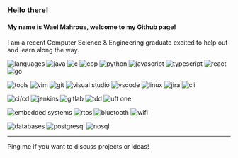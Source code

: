 ### Hello there!

#### My name is Wael Mahrous, welcome to my Github page!

I am a recent Computer Science & Engineering graduate excited to help out and learn along the way.

<!-- Languages -->
![languages](https://img.shields.io/static/v1?label=&message=languages:&color=111&style=flat-square)
![java](https://img.shields.io/badge/-Java-ED8B00?logo=openjdk&logoColor=white&style=flat-square)
![c](https://img.shields.io/badge/-C-A8B9CC?logo=C&logoColor=blue&style=flat-square)
![cpp](https://img.shields.io/badge/-C++-blue?logo=cplusplus&style=flat-square)
![python](https://img.shields.io/badge/-Python-3776AB?logo=python&logoColor=white&style=flat-square)
![javascript](https://img.shields.io/badge/-JavaScript-F7DF1E?logo=javascript&logoColor=black&style=flat-square)
![typescript](https://img.shields.io/badge/-TypeScript-3178C6?logo=typescript&logoColor=white&style=flat-square)
![react](https://img.shields.io/badge/-React-61DAFB?logo=react&logoColor=black&style=flat-square)
![go](https://img.shields.io/badge/-Go-00ADD8?logo=go&logoColor=white&style=flat-square)

<!-- Tools -->
![tools](https://img.shields.io/static/v1?label=&message=Tools&color=111&style=flat-square)
![vim](https://img.shields.io/badge/-Vim-019733?logo=vim&logoColor=white&style=flat-square)
![git](https://img.shields.io/badge/-Git-F05032?logo=git&logoColor=white&style=flat-square)
![visual studio](https://img.shields.io/badge/-Visual%20Studio-5C2D91?logo=visualstudio&logoColor=white&style=flat-square)
![vscode](https://img.shields.io/badge/-VS%20Code-007ACC?logo=visualstudiocode&logoColor=white&style=flat-square)
![linux](https://img.shields.io/badge/-Linux-FCC624?logo=linux&logoColor=black&style=flat-square)
![jira](https://img.shields.io/badge/-Jira-0052CC?logo=jira&logoColor=white&style=flat-square)
![cli](https://img.shields.io/badge/-CLI-333333?style=flat-square)

<!-- CI/CD -->
![ci/cd](https://img.shields.io/static/v1?label=&message=CI%2FCD&color=111&style=flat-square)
![jenkins](https://img.shields.io/badge/-Jenkins-D24939?logo=jenkins&logoColor=white&style=flat-square)
![gitlab](https://img.shields.io/badge/-GitLab-FC6D26?logo=gitlab&logoColor=white&style=flat-square)
![tdd](https://img.shields.io/badge/-TDD-333333?style=flat-square)
![uft one](https://img.shields.io/badge/-UFT%20One-333333?style=flat-square)

<!-- Embedded Systems -->
![embedded systems](https://img.shields.io/static/v1?label=&message=Embedded%20Systems&color=111&style=flat-square)
![rtos](https://img.shields.io/badge/-RTOS-333333?style=flat-square)
![bluetooth](https://img.shields.io/badge/-Bluetooth-0082FC?logo=bluetooth&logoColor=white&style=flat-square)
![wifi](https://img.shields.io/badge/-WiFi-333333?style=flat-square)

<!-- Databases -->
![databases](https://img.shields.io/static/v1?label=&message=Databases&color=111&style=flat-square)
![postgresql](https://img.shields.io/badge/-PostgreSQL-336791?logo=postgresql&logoColor=white&style=flat-square)
![nosql](https://img.shields.io/badge/-NoSQL-333333?style=flat-square)


----

Ping me if you want to discuss projects or ideas!
